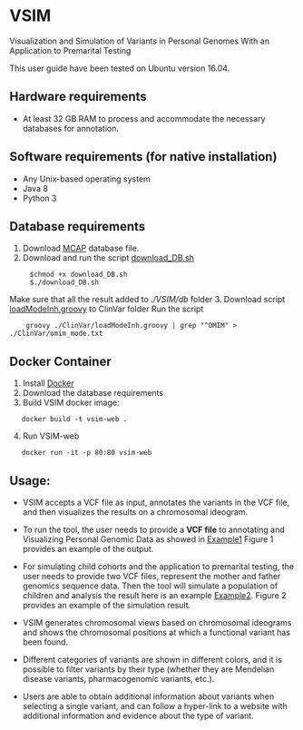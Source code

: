 # VSIM

Visualization and Simulation of Variants in Personal Genomes With an Application to Premarital Testing

This user guide have been tested on Ubuntu version 16.04.

## Hardware requirements
 - At least 32 GB RAM to process and accommodate the necessary databases for annotation.

## Software requirements (for native installation)
 - Any Unix-based operating system
 - Java 8
 - Python 3
 
## Database requirements 
1. Download [MCAP]() database file.
2. Download and run the script [download_DB.sh](https://github.com/azzatha/VSIM/blob/master/VSIM/download_DB.sh) 
```
     $chmod +x download_DB.sh
     $./download_DB.sh
```
Make sure that all the result added to *./VSIM/db* folder
3. Download script [loadModeInh.groovy]() to ClinVar folder
Run the script
```
    groovy ./ClinVar/loadModeInh.groovy | grep "^OMIM" > ./ClinVar/omim_mode.txt
```

## Docker Container
1. Install [Docker](https://docs.docker.com/)
2. Download the database requirements
3. Build VSIM docker image:
```
   docker build -t vsim-web .
```
4. Run VSIM-web
```
   docker run -it -p 80:80 vsim-web
```

## Usage:

- VSIM accepts a VCF file as input, annotates the variants in the VCF file, and then visualizes the results on a chromosomal ideogram.
- To run the tool, the user needs to provide a **VCF file** to annotating and Visualizing Personal Genomic Data as showed in [Example1]() Figure 1 provides an example of the output.

- For simulating child cohorts and the application to premarital testing, the user needs to provide two VCF files, represent the mother and father genomics sequence data. Then the tool will simulate a population of children and analysis the result here is an example [Example2](). Figure 2 provides an example of the simulation result. 

- VSIM generates chromosomal views based on chromosomal ideograms and shows the chromosomal positions at which a functional variant has been found. 
- Different categories of variants are shown in different colors, and it is possible to filter variants by their type (whether they are Mendelian disease variants, pharmacogenomic variants, etc.). 
- Users are able to obtain additional information about variants when selecting a single variant, and can follow a hyper-link to a website with additional information and evidence about the type of variant. 
